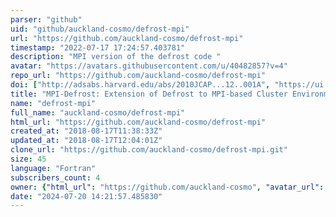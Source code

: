 ```yaml
---
parser: "github"
uid: "github/auckland-cosmo/defrost-mpi"
url: "https://github.com/auckland-cosmo/defrost-mpi"
timestamp: "2022-07-17 17:24:57.403781"
description: "MPI version of the defrost code "
avatar: "https://avatars.githubusercontent.com/u/40482857?v=4"
repo_url: "https://github.com/auckland-cosmo/defrost-mpi"
doi: ["http://adsabs.harvard.edu/abs/2010JCAP...12..001A", "https://ui.adsabs.harvard.edu/abs/2011ascl.soft06022A/abstract"]
title: "MPI-Defrost: Extension of Defrost to MPI-based Cluster Environment"
name: "defrost-mpi"
full_name: "auckland-cosmo/defrost-mpi"
html_url: "https://github.com/auckland-cosmo/defrost-mpi"
created_at: "2018-08-17T11:38:33Z"
updated_at: "2018-08-17T12:04:01Z"
clone_url: "https://github.com/auckland-cosmo/defrost-mpi.git"
size: 45
language: "Fortran"
subscribers_count: 4
owner: {"html_url": "https://github.com/auckland-cosmo", "avatar_url": "https://avatars.githubusercontent.com/u/40482857?v=4", "login": "auckland-cosmo", "type": "Organization"}
date: "2024-07-20 14:21:57.485830"
---
```


